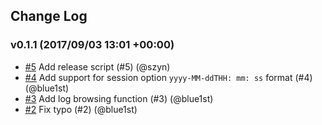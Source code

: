## Change Log

### v0.1.1 (2017/09/03 13:01 +00:00)
- [#5](https://github.com/szyn/mog/pull/5) Add release script (#5) (@szyn)
- [#4](https://github.com/szyn/mog/pull/4) Add support for session option `yyyy-MM-ddTHH: mm: ss` format  (#4) (@blue1st)
- [#3](https://github.com/szyn/mog/pull/3) Add log browsing function (#3) (@blue1st)
- [#2](https://github.com/szyn/mog/pull/2) Fix typo (#2) (@blue1st)